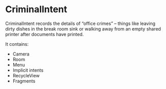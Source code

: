 # CriminalIntent
CriminalIntent records the details of “office crimes” – things like leaving dirty dishes in the break room sink or walking away from an empty shared printer 
after documents have printed.

It contains:
* Camera
* Room
* Menu
* Implicit intents
* RecycleView
* Fragments
